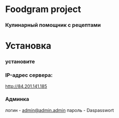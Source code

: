 # Foodgram project
### Кулинарный помощник с рецептами

# Установка
### установите


### IP-адрес сервера:
http://84.201.141.185

### Админка
логин - admin@admin.admin
пароль - Daspasswort